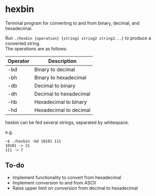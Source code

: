 # hexbin
Terminal program for converting to and from binary, decimal, and hexadecimal.  

Run `./hexbin {operation} {string1 string2 string3...}` to produce a converted string.  
The operations are as follows:  

| Operator | Description            |
| ---------|------------------------|
| -bd      | Binary to decimal      |
| -bh      | Binary to hexadecimal  |
| -db      | Decimal to binary      |
| -dh      | Decimal to hexadecimal |
| -hb      | Hexadecimal to binary  |
| -hd      | Hexadecimal to decimal |

hexbin can be fed several strings, separated by whitespace.  

e.g.  
```
~$ ./hexbin -bd 10101 111
10101 -> 21
111 -> 7
```  

## To-do
* Implement functionality to convert from hexadecimal
* Implement conversion to and from ASCII
* Raise upper limit on conversion from decimal to hexadecimal